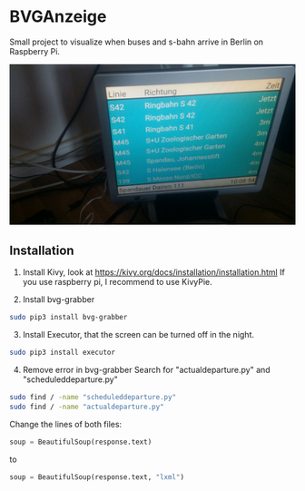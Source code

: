 # BVGAnzeige
Small project to visualize when buses and s-bahn arrive in Berlin on Raspberry Pi.

<img src="images/example1.jpg" alt="Example1" style="width: 750;"/>

## Installation
1. Install Kivy, look at https://kivy.org/docs/installation/installation.html
If you use raspberry pi, I recommend to use KivyPie.

2. Install bvg-grabber
~~~bash
sudo pip3 install bvg-grabber
~~~
3. Install Executor, that the screen can be turned off in the night.
~~~bash
sudo pip3 install executor
~~~

4. Remove error in bvg-grabber
Search for "actualdeparture.py" and "scheduleddeparture.py"
~~~bash
sudo find / -name "scheduleddeparture.py"
sudo find / -name "actualdeparture.py"
~~~
Change the lines of both files:
~~~python
soup = BeautifulSoup(response.text)
~~~
to
~~~python
soup = BeautifulSoup(response.text, "lxml")
~~~
